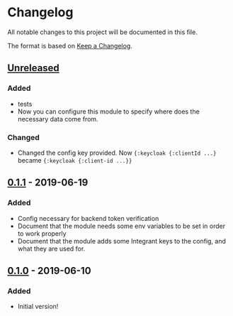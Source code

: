 # Changelog
All notable changes to this project will be documented in this file.

The format is based on [Keep a Changelog](http://keepachangelog.com/en/1.0.0/).

## [Unreleased]
### Added
- tests
- Now you can configure this module to specify where does the necessary data come from.

### Changed
- Changed the config key provided. Now `{:keycloak {:clientId ...}` became `{:keycloak {:client-id ...}}`

## [0.1.1] - 2019-06-19
### Added
- Config necessary for backend token verification
- Document that the module needs some env variables to be set in order to work properly
- Document that the module adds some Integrant keys to the config, and what they are used for.

## [0.1.0] - 2019-06-10

### Added
- Initial version!

[0.1.0]: https://github.com/magnetcoop/hydrogen.module.session.keycloak/releases/tag/v0.1.0
[0.1.1]: https://github.com/magnetcoop/hydrogen.module.session.keycloak/compare/v0.1.0...v0.1.1/
[UNRELEASED]: https://github.com/magnetcoop/hydrogen.module.session.keycloak/compare/v0.1.1...HEAD/